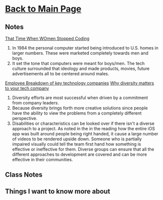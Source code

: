 # [Back to Main Page](https://reecerenninger.github.io/reading-notes/)

## Notes

[That Time When WOmen Stopped Coding](https://www.npr.org/sections/money/2014/10/21/357629765/when-women-stopped-coding)

1. In 1984 the personal computer started being introduced to U.S. homes in larger numbers. These were marketed completely towards men and boys.
2. It set the tone that computers were meant for boys/men.  The tech culture surrounded that ideology and made products, movies, future advertisements all to be centered around males.

[Employee Breakdown of key technology companies](https://informationisbeautiful.net/visualizations/diversity-in-tech/)
[Why diversity matters to your tech company](https://www.usatoday.com/story/tech/columnist/2015/07/21/why-diversity-matters-your-tech-company/30419871/)

1. Diversity efforts are most successful when driven by a commitment from company leaders.
2. Because diversity brings forth more creative solutions since people have the ability to view the problems from a completely different perspective.
3. Disabilities or characteristics can be looked over if there isn't a diverse approach to a project.  As noted in the in the reading how the entire iOS app was built around people being right handed, it cause a large number of videos to be rendered upside down.  Someone who is partially impaired visually could tell the team first hand how something is effective or ineffective for them.  Diverse groups can ensure that all the different approaches to development are covered and can be more effective in their communities.  

## Class Notes

## Things I want to know more about
